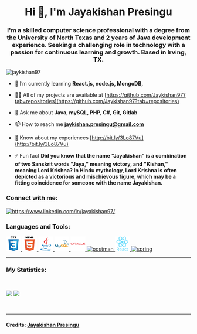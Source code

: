 <h1 align="center">Hi 👋, I'm Jayakishan Presingu</h1>
<h3 align="center">I'm a skilled computer science professional with a degree from the University of North Texas and 2 years of Java development experience. Seeking a challenging role in technology with a passion for continuous learning and growth. Based in Irving, TX.</h3>

<p align="left"> <img src="https://komarev.com/ghpvc/?username=jaykishan97&label=Profile%20views&color=0e75b6&style=flat" alt="jaykishan97" /> </p>

- 🌱 I’m currently learning **React.js, node.js, MongoDB,**

- 👨‍💻 All of my projects are available at [https://github.com/Jaykishan97?tab=repositories](https://github.com/Jaykishan97?tab=repositories)

- 💬 Ask me about **Java, mySQL, PHP, C#, Git, Gitlab**

- 📫 How to reach me **jaykishan.presingu@gmail.com**

- 📄 Know about my experiences [http://bit.ly/3Lo87Vu](http://bit.ly/3Lo87Vu)

- ⚡ Fun fact **Did you know that the name "Jayakishan" is a combination of two Sanskrit words "Jaya," meaning victory, and "Kishan," meaning Lord Krishna? In Hindu mythology, Lord Krishna is often depicted as a victorious and mischievous figure, which may be a fitting coincidence for someone with the name Jayakishan.**

<h3 align="left">Connect with me:</h3>
<p align="left">
<a href="https://linkedin.com/in/https://www.linkedin.com/in/jayakishan97/" target="blank"><img align="center" src="https://raw.githubusercontent.com/rahuldkjain/github-profile-readme-generator/master/src/images/icons/Social/linked-in-alt.svg" alt="https://www.linkedin.com/in/jayakishan97/" height="30" width="40" /></a>
</p>

<h3 align="left">Languages and Tools:</h3>
<p align="left"> <a href="https://www.w3schools.com/css/" target="_blank" rel="noreferrer"> <img src="https://raw.githubusercontent.com/devicons/devicon/master/icons/css3/css3-original-wordmark.svg" alt="css3" width="40" height="40"/> </a> <a href="https://www.w3.org/html/" target="_blank" rel="noreferrer"> <img src="https://raw.githubusercontent.com/devicons/devicon/master/icons/html5/html5-original-wordmark.svg" alt="html5" width="40" height="40"/> </a> <a href="https://www.java.com" target="_blank" rel="noreferrer"> <img src="https://raw.githubusercontent.com/devicons/devicon/master/icons/java/java-original.svg" alt="java" width="40" height="40"/> </a> <a href="https://www.mysql.com/" target="_blank" rel="noreferrer"> <img src="https://raw.githubusercontent.com/devicons/devicon/master/icons/mysql/mysql-original-wordmark.svg" alt="mysql" width="40" height="40"/> </a> <a href="https://www.oracle.com/" target="_blank" rel="noreferrer"> <img src="https://raw.githubusercontent.com/devicons/devicon/master/icons/oracle/oracle-original.svg" alt="oracle" width="40" height="40"/> </a> <a href="https://postman.com" target="_blank" rel="noreferrer"> <img src="https://www.vectorlogo.zone/logos/getpostman/getpostman-icon.svg" alt="postman" width="40" height="40"/> </a> <a href="https://reactjs.org/" target="_blank" rel="noreferrer"> <img src="https://raw.githubusercontent.com/devicons/devicon/master/icons/react/react-original-wordmark.svg" alt="react" width="40" height="40"/> </a> <a href="https://spring.io/" target="_blank" rel="noreferrer"> <img src="https://www.vectorlogo.zone/logos/springio/springio-icon.svg" alt="spring" width="40" height="40"/> </a> </p>

----
### My Statistics:
<br/>
<p align="left">
  
  <img width="46%" src="https://github-readme-stats.vercel.app/api?username=jaykishan97&show_icons=true&theme=chartreuse-dark&hide_border=true" />
    <img width="49%" src="https://github-readme-streak-stats.herokuapp.com/?user=jaykishan97&theme=chartreuse-dark&hide_border=true" />

</p>
<br>

-----
#### Credits: [Jayakishan Presingu](https://github.com/Jaykishan97)

